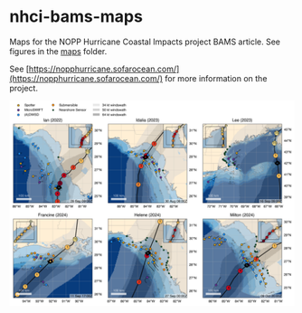 # nhci-bams-maps

Maps for the NOPP Hurricane Coastal Impacts project BAMS article.  See figures in the [maps](./maps/) folder.

See [https://nopphurricane.sofarocean.com/](https://nopphurricane.sofarocean.com/) for more information on the project.

![A map of all six NHCI hurricane deployments](./maps/combined_map.png "NHCI hurricane deployment maps")
